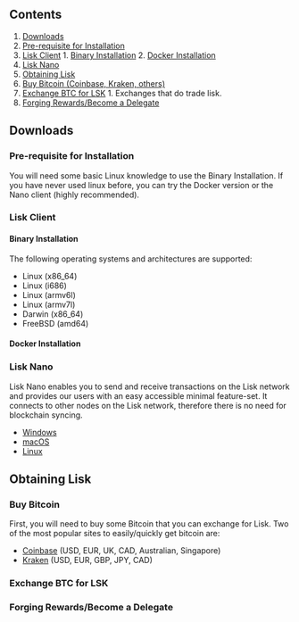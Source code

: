 ## Contents
1. [Downloads](#downloads)
  1. [Pre-requisite for Installation](#requisite)
  2. [Lisk Client](#client)
    1. [Binary Installation](#binary)
    2. [Docker Installation](#docker)
  3. [Lisk Nano](#nano)
2. [Obtaining Lisk](#obtaining)
  1. [Buy Bitcoin (Coinbase, Kraken, others)](#buy)
  2. [Exchange BTC for LSK](#exchange)
    1. Exchanges that do trade lisk.
  3. [Forging Rewards/Become a Delegate](#forging)

## <a name="downloads"></a>Downloads

### <a name="requisite"></a>Pre-requisite for Installation
You will need some basic Linux knowledge to use the Binary Installation.  If you have never used linux before, you can try the Docker version or the Nano client (highly recommended).

### <a name="client"></a>Lisk Client

#### <a name="binary"></a>Binary Installation
The following operating systems and architectures are supported:
* Linux (x86_64)
* Linux (i686)
* Linux (armv6l)
* Linux (armv7l)
* Darwin (x86_64)
* FreeBSD (amd64)

#### <a name="docker"></a>Docker Installation

### <a name="nano"></a>Lisk Nano

Lisk Nano enables you to send and receive transactions on the Lisk network and provides our users with an easy accessible minimal feature-set. It connects to other nodes on the Lisk network, therefore there is no need for blockchain syncing.

* [Windows](https://downloads.lisk.io/lisk-nano/0.1.1/lisk-nano-0.1.1.exe)
* [macOS](https://downloads.lisk.io/lisk-nano/0.1.1/lisk-nano-0.1.1.dmg)
* [Linux](https://downloads.lisk.io/lisk-nano/0.1.1/lisk-nano-0.1.1.deb)

## <a name="obtaining"></a>Obtaining Lisk

### <a name="buy"></a>Buy Bitcoin
First, you will need to buy some Bitcoin that you can exchange for Lisk.  Two of the most popular sites to easily/quickly get bitcoin are:
* [Coinbase](https://www.coinbase.com/) (USD, EUR, UK, CAD, Australian, Singapore)
* [Kraken](https://www.kraken.com) (USD, EUR, GBP, JPY, CAD)

### <a name="exchange"></a>Exchange BTC for LSK

### <a name="forging"></a>Forging Rewards/Become a Delegate
